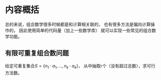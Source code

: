 # 内容概括

总的来说，组合数学很多时候都是和计算相关联的，
也有很多方法是偏向计算操作的，
因此使用简单的代码量（加上一些数学库）
就可以实现一些常见的组合数学功能。

## 有限可重复组合数问题

给定可重复集合$S = \{ n_1 \cdot a_1, \dots, n_k \cdot a_k\}$，
从中抽取r个（没有超过总数），求可行方法数。

